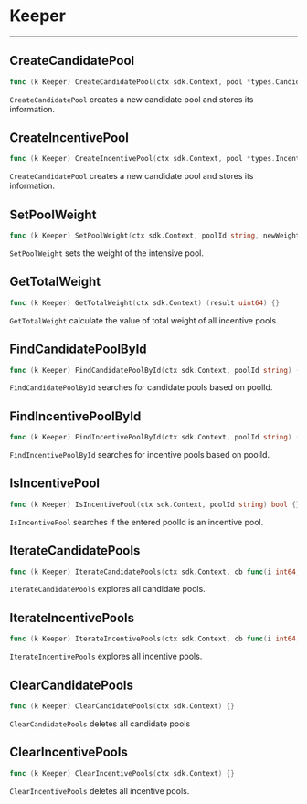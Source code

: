 # Keeper

---

## CreateCandidatePool
```go
func (k Keeper) CreateCandidatePool(ctx sdk.Context, pool *types.CandidatePool) error {}
```

`CreateCandidatePool` creates a new candidate pool and stores its information.

## CreateIncentivePool
```go
func (k Keeper) CreateIncentivePool(ctx sdk.Context, pool *types.IncentivePool) error {}
```

`CreateCandidatePool` creates a new candidate pool and stores its information.

## SetPoolWeight
```go
func (k Keeper) SetPoolWeight(ctx sdk.Context, poolId string, newWeight uint64) error {}
```

`SetPoolWeight` sets the weight of the intensive pool.

## GetTotalWeight
```go
func (k Keeper) GetTotalWeight(ctx sdk.Context) (result uint64) {}
```

`GetTotalWeight` calculate the value of total weight of all incentive pools.

## FindCandidatePoolById
```go
func (k Keeper) FindCandidatePoolById(ctx sdk.Context, poolId string) (*types.CandidatePool, error) {}
```

`FindCandidatePoolById` searches for candidate pools based on poolId.

## FindIncentivePoolById
```go
func (k Keeper) FindIncentivePoolById(ctx sdk.Context, poolId string) (*types.IncentivePool, error) {}
```

`FindIncentivePoolById` searches for incentive pools based on poolId.

## IsIncentivePool
```go
func (k Keeper) IsIncentivePool(ctx sdk.Context, poolId string) bool {}
```

`IsIncentivePool` searches if the entered poolId is an incentive pool.

## IterateCandidatePools
```go
func (k Keeper) IterateCandidatePools(ctx sdk.Context, cb func(i int64, pool *types.CandidatePool) bool) {}
```

`IterateCandidatePools` explores all candidate pools.

## IterateIncentivePools
```go
func (k Keeper) IterateIncentivePools(ctx sdk.Context, cb func(i int64, pool *types.IncentivePool) bool) {}
```

`IterateIncentivePools` explores all incentive pools.

## ClearCandidatePools
```go
func (k Keeper) ClearCandidatePools(ctx sdk.Context) {}
```

`ClearCandidatePools` deletes all candidate pools

## ClearIncentivePools
```go
func (k Keeper) ClearIncentivePools(ctx sdk.Context) {}
```

`ClearIncentivePools` deletes all incentive pools.